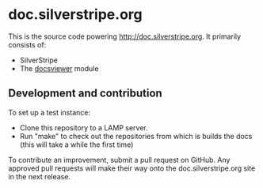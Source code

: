 doc.silverstripe.org
====================

This is the source code powering http://doc.silverstripe.org.  It primarily consists of:

 * SilverStripe
 * The [docsviewer](https://github.com/silverstripe/silverstripe-docsviewer) module

Development and contribution
----------------------------

To set up a test instance:

 * Clone this repository to a LAMP server.
 * Run "make" to check out the repositories from which is builds the docs (this will take a while the first time)

To contribute an improvement, submit a pull request on GitHub.  Any approved pull requests will make their way onto the doc.silverstripe.org site in the next release.
